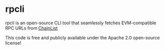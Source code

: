 # rpcli

rpcli is an open-source CLI tool that seamlessly fetches EVM-compatible RPC URLs from [ChainList](https://chainlist.org)

This code is free and publicly available under the Apache 2.0 open-source license!

